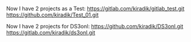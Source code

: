 
 
Now I have 2 projects as a Test:
https://gitlab.com/kiradik/gitlab_test.git
https://github.com/kiradik/Test_01.git

Now I have 2 projects for DS3onl:
https://github.com/kiradik/DS3onl.git
https://gitlab.com/kiradik/ds3onl.git

